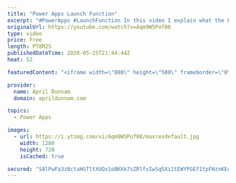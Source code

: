 ```yaml
---
title: "Power Apps Launch Function"
excerpt: "#PowerApps #LaunchFunction In this video I explain what the Launch function is and how to use it.  I highlight two new features that were released for the Launch Function including the ability to pass parameters and to set the Launch Target.    Video's Referenced in this video:  ✅Opening Mobile Apps"
originalUrl: https://youtube.com/watch?v=Aqm9W5Pof08
type: video
price: Free
length: PT8M2S
publishedDateTime: 2020-05-25T21:44:44Z
heat: 52

featuredContent: "<iframe width=\"800\" height=\"500\" frameborder=\"0\" src=\"https://www.youtube.com/embed/Aqm9W5Pof08\" allow=\"accelerometer; autoplay; encrypted-media; gyroscope; picture-in-picture\" allowfullscreen></iframe>"

provider:
  name: April Dunnam
  domain: aprildunnam.com

topics:
  - Power Apps

images:
  - url: https://i.ytimg.com/vi/Aqm9W5Pof08/maxresdefault.jpg
    width: 1280
    height: 720
    isCached: true

secured: "S8lPwFa3zBctaHSTltXUQx1oBKXk7sZRlfvIwSq5Xi1tEWYPGEf1tpFHznKEuBaMHACd96xcWSk28usCTcpcf/kOpcEV3fInBtvTb4zTdTryvJ7Yl5Yru0FinKc2r7at+qf6fxrpr4hTqyi++xi2rHap8nAGxq+b8EMYNZvgJli0RLP9EshuN/wBn4SmGHhRSb5SIFbxf76IBKz0+QA1qTb4lHbjLALm0FZcTVIJYXS2bVO7O7L9wk7DZ85HqDy3Jr9Y35hsLIYbxVlExQA/L2bZnSqall/5G64WfpvMAF04STATIDuelWDePUarMglYLBwt2jlQmy6zjELDqb9IA1wVks9Ap4KT+ajHqK/GNivnV+dUCShUk38rCdNXjbAjtaBYQ9tryzR2oWYiOfr1w85Il2fGNqLvb6NqbWeYrZw=;PctHqxgxy605qFArwyGPbw=="
---
```


